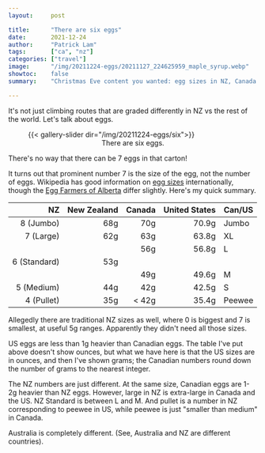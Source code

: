 ```yaml
---
layout:     post

title:      "There are six eggs"
date:       2021-12-24
author:     "Patrick Lam"
tags:       ["ca", "nz"]
categories: ["travel"]
image:      "/img/20211224-eggs/20211127_224625959_maple_syrup.webp"
showtoc:    false
summary:    "Christmas Eve content you wanted: egg sizes in NZ, Canada and the US."

---
```


<style>
.post-heading h1  { color: yellow; text-shadow: 2px 2px 2px grey; }
.meta { color: yellow; }
</style>

It's not just climbing routes that are graded differently in NZ vs the rest of the world. Let's talk about eggs.

<figure>
{{< gallery-slider dir="/img/20211224-eggs/six">}}
<figcaption style="text-align:center">There are six eggs.</figcaption>
</figure>

There's no way that there can be 7 eggs in that carton!

It turns out that prominent number 7 is the size of the egg, not the number of eggs.
Wikipedia has good information on [egg sizes](https://en.wikipedia.org/wiki/Chicken_egg_sizes) internationally, though the [Egg Farmers of Alberta](https://eggs.ab.ca/healthy-eggs/egg-quality/) differ slightly.
Here's my quick summary.

| NZ |New Zealand  | Canada | United States |Can/US|
|--:|--:|--:|--:|---|
| 8 (Jumbo)| 68g | 70g | 70.9g | Jumbo|
| 7 (Large)| 62g | 63g | 63.8g | XL   |
|  |             | 56g | 56.8g | L    |
| 6 (Standard)| 53g ||
|  |             | 49g | 49.6g |   M|     
| 5 (Medium)| 44g| 42g | 42.5g|    S|     
| 4 (Pullet)| 35g|  < 42g | 35.4g |Peewee|

Allegedly there are traditional NZ sizes as well, where 0 is biggest and 7 is smallest, at useful 5g ranges. Apparently they didn't need all those sizes.

US eggs are less than 1g heavier than Canadian eggs. The table I've put above doesn't show ounces, but what we have here is that the US sizes are in ounces, and then I've shown grams; the Canadian numbers round down the number of grams to the nearest integer.

The NZ numbers are just different. At the same size, Canadian eggs are 1-2g heavier than NZ eggs. However, large in NZ is extra-large in Canada and the US. NZ Standard is between L and M. And pullet is a number in NZ corresponding to peewee in US, while peewee is just "smaller than medium" in Canada.

Australia is completely different. (See, Australia and NZ are different countries).